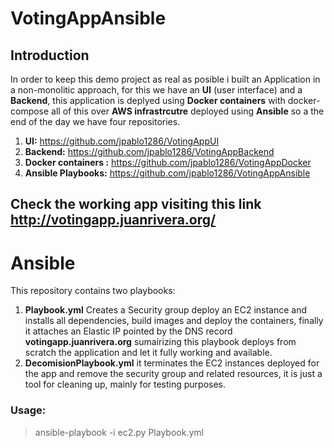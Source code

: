 # VotingAppAnsible
## Introduction
In order to keep this demo project as real as posible i built an Application in a non-monolitic approach, for this we have an **UI** (user interface) and a **Backend**, this application is deplyed using **Docker containers** with docker-compose all of this over **AWS infrastrcutre** deployed using **Ansible** so a the end of the day we have four repositories.
1. **UI:** https://github.com/jpablo1286/VotingAppUI
2. **Backend:** https://github.com/jpablo1286/VotingAppBackend
3. **Docker containers :** https://github.com/jpablo1286/VotingAppDocker
4. **Ansible Playbooks:** https://github.com/jpablo1286/VotingAppAnsible

## Check the working app visiting this link http://votingapp.juanrivera.org/ ##


# Ansible
This repository contains two playbooks:
 1. **Playbook.yml** Creates a Security group deploy an EC2 instance and installs all dependencies, build images and deploy the containers, finally it attaches an Elastic IP pointed by the DNS record **votingapp.juanrivera.org** sumairizing this playbook deploys from scratch the application and let it fully working and available.
 2. **DecomisionPlaybook.yml** it terminates the EC2 instances deployed for the app and remove the security group and related resources, it is just a tool for cleaning up, mainly for testing purposes.


### Usage: ###
> ansible-playbook -i ec2.py Playbook.yml
